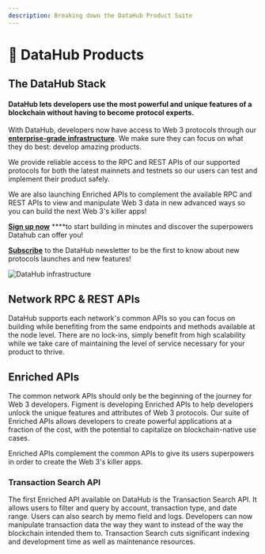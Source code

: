 ```yaml
---
description: Breaking down the DataHub Product Suite
---
```


# 📍 DataHub Products

## The DataHub Stack

#### DataHub lets developers use the most powerful and unique features of a blockchain without having to become protocol experts.

With DataHub, developers now have access to Web 3 protocols through our [**enterprise-grade infrastructure**](https://learn.datahub.figment.io/guides/datahub-infrastructure). We make sure they can focus on what they do best: develop amazing products.

We provide reliable access to the RPC and REST APIs of our supported protocols for both the latest mainnets and testnets so our users can test and implement their product safely. 

We are also launching Enriched APIs to complement the available RPC and REST APIs to view and manipulate Web 3 data in new advanced ways so you can build the next Web 3's killer apps! 

[**Sign up now**](https://datahub.figment.io/sign_up) ****to start building in minutes and discover the superpowers Datahub can offer you! 

[**Subscribe**](https://datahub.figment.io/subscribe) to the DataHub newsletter to be the first to know about new protocols launches and new features! 

![DataHub infrastructure](https://lh3.googleusercontent.com/yyCK3NcjWme-2AOgl5E7iwGxpjPhfayiK07sGPIDjtHK3Us3oH8aawFliV5XQqOKRwGyiT16mFc6H0WPFGz8Y9et5_ZRyNuzHm1RKUwcjF18FdUYx3bUoe6frUR42laa-sSfmfRU)

## Network RPC & REST APIs

DataHub supports each network's common APIs so you can focus on building while benefiting from the same endpoints and methods available at the node level. There are no lock-ins, simply benefit from high scalability while we take care of maintaining the level of service necessary for your product to thrive. 

## Enriched APIs 

The common network APIs should only be the beginning of the journey for Web 3 developers. Figment is developing Enriched APIs to help developers unlock the unique features and attributes of Web 3 protocols. Our suite of Enriched APIs allows developers to create powerful applications at a fraction of the cost, with the potential to capitalize on blockchain-native use cases.

Enriched APIs complement the common APIs to give its users superpowers in order to create the Web 3's killer apps. 

### Transaction Search API 

The first Enriched API available on DataHub is the Transaction Search API. It allows users to filter and query by account, transaction type, and date range. Users can also search by memo field and logs. Developers can now manipulate transaction data the way they want to instead of the way the blockchain intended them to. Transaction Search cuts significant indexing and development time as well as maintenance resources.



